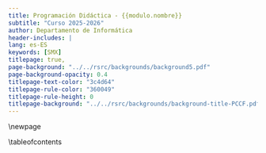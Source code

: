 ```yaml
---
title: Programación Didáctica - {{modulo.nombre}}
subtitle: "Curso 2025-2026"
author: Departamento de Informática
header-includes: |
lang: es-ES
keywords: [SMX]
titlepage: true,
page-background: "../../rsrc/backgrounds/background5.pdf"
page-background-opacity: 0.4
titlepage-text-color: "3c4d64"
titlepage-rule-color: "360049"
titlepage-rule-height: 0
titlepage-background: "../../rsrc/backgrounds/background-title-PCCF.pdf"
---
```


\newpage

\tableofcontents

